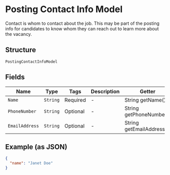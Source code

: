 
# Posting Contact Info Model

Contact is whom to contact about the job. This may be part of the posting info for candidates to know whom they can reach out to learn more about the vacancy.

## Structure

`PostingContactInfoModel`

## Fields

| Name | Type | Tags | Description | Getter | Setter |
|  --- | --- | --- | --- | --- | --- |
| `Name` | `String` | Required | - | String getName() | setName(String name) |
| `PhoneNumber` | `String` | Optional | - | String getPhoneNumber() | setPhoneNumber(String phoneNumber) |
| `EmailAddress` | `String` | Optional | - | String getEmailAddress() | setEmailAddress(String emailAddress) |

## Example (as JSON)

```json
{
  "name": "Janet Doe"
}
```

